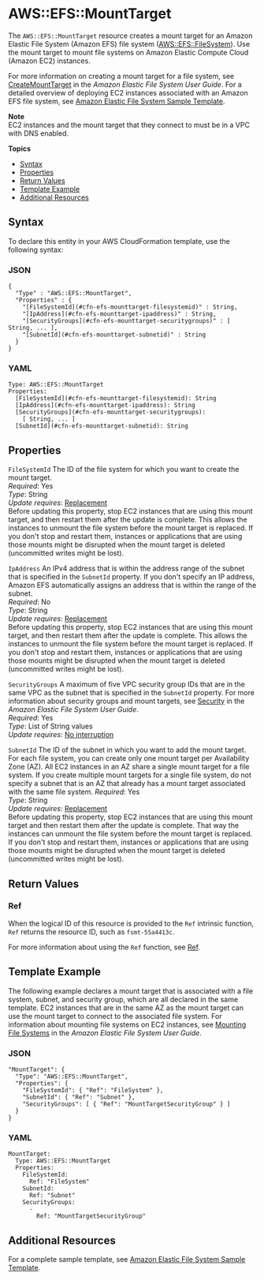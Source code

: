 # AWS::EFS::MountTarget<a name="aws-resource-efs-mounttarget"></a>

The `AWS::EFS::MountTarget` resource creates a mount target for an Amazon Elastic File System \(Amazon EFS\) file system \([AWS::EFS::FileSystem](aws-resource-efs-filesystem.md)\)\. Use the mount target to mount file systems on Amazon Elastic Compute Cloud \(Amazon EC2\) instances\.

For more information on creating a mount target for a file system, see [CreateMountTarget](https://docs.aws.amazon.com/efs/latest/ug/API_CreateMountTarget.html) in the *Amazon Elastic File System User Guide*\. For a detailed overview of deploying EC2 instances associated with an Amazon EFS file system, see [Amazon Elastic File System Sample Template](quickref-efs.md)\.

**Note**  
EC2 instances and the mount target that they connect to must be in a VPC with DNS enabled\.

**Topics**
+ [Syntax](#aws-resource-efs-mounttarget-syntax)
+ [Properties](#w13ab1c21c10d120c17c13)
+ [Return Values](#w13ab1c21c10d120c17c15)
+ [Template Example](#w13ab1c21c10d120c17c17)
+ [Additional Resources](#w13ab1c21c10d120c17c19)

## Syntax<a name="aws-resource-efs-mounttarget-syntax"></a>

To declare this entity in your AWS CloudFormation template, use the following syntax:

### JSON<a name="aws-resource-efs-mounttarget-syntax.json"></a>

```
{
  "Type" : "AWS::EFS::MountTarget",
  "Properties" : {
    "[FileSystemId](#cfn-efs-mounttarget-filesystemid)" : String,
    "[IpAddress](#cfn-efs-mounttarget-ipaddress)" : String,
    "[SecurityGroups](#cfn-efs-mounttarget-securitygroups)" : [ String, ... ],
    "[SubnetId](#cfn-efs-mounttarget-subnetid)" : String
  }
}
```

### YAML<a name="aws-resource-efs-mounttarget-syntax.yaml"></a>

```
Type: AWS::EFS::MountTarget
Properties:
  [FileSystemId](#cfn-efs-mounttarget-filesystemid): String
  [IpAddress](#cfn-efs-mounttarget-ipaddress): String
  [SecurityGroups](#cfn-efs-mounttarget-securitygroups):
    [ String, ... ]
  [SubnetId](#cfn-efs-mounttarget-subnetid): String
```

## Properties<a name="w13ab1c21c10d120c17c13"></a>

`FileSystemId`  <a name="cfn-efs-mounttarget-filesystemid"></a>
The ID of the file system for which you want to create the mount target\.  
*Required*: Yes  
*Type*: String  
*Update requires*: [Replacement](using-cfn-updating-stacks-update-behaviors.md#update-replacement)  
Before updating this property, stop EC2 instances that are using this mount target, and then restart them after the update is complete\. This allows the instances to unmount the file system before the mount target is replaced\. If you don't stop and restart them, instances or applications that are using those mounts might be disrupted when the mount target is deleted \(uncommitted writes might be lost\)\.

`IpAddress`  <a name="cfn-efs-mounttarget-ipaddress"></a>
An IPv4 address that is within the address range of the subnet that is specified in the `SubnetId` property\. If you don't specify an IP address, Amazon EFS automatically assigns an address that is within the range of the subnet\.  
*Required*: No  
*Type*: String  
*Update requires*: [Replacement](using-cfn-updating-stacks-update-behaviors.md#update-replacement)  
Before updating this property, stop EC2 instances that are using this mount target, and then restart them after the update is complete\. This allows the instances to unmount the file system before the mount target is replaced\. If you don't stop and restart them, instances or applications that are using those mounts might be disrupted when the mount target is deleted \(uncommitted writes might be lost\)\.

`SecurityGroups`  <a name="cfn-efs-mounttarget-securitygroups"></a>
A maximum of five VPC security group IDs that are in the same VPC as the subnet that is specified in the `SubnetId` property\. For more information about security groups and mount targets, see [Security](https://docs.aws.amazon.com/efs/latest/ug/security-considerations.html) in the *Amazon Elastic File System User Guide*\.  
*Required*: Yes  
*Type*: List of String values  
*Update requires*: [No interruption](using-cfn-updating-stacks-update-behaviors.md#update-no-interrupt)

`SubnetId`  <a name="cfn-efs-mounttarget-subnetid"></a>
The ID of the subnet in which you want to add the mount target\.  
For each file system, you can create only one mount target per Availability Zone \(AZ\)\. All EC2 instances in an AZ share a single mount target for a file system\. If you create multiple mount targets for a single file system, do not specify a subnet that is an AZ that already has a mount target associated with the same file system\.
*Required*: Yes  
*Type*: String  
*Update requires*: [Replacement](using-cfn-updating-stacks-update-behaviors.md#update-replacement)  
Before updating this property, stop EC2 instances that are using this mount target and then restart them after the update is complete\. That way the instances can unmount the file system before the mount target is replaced\. If you don't stop and restart them, instances or applications that are using those mounts might be disrupted when the mount target is deleted \(uncommitted writes might be lost\)\.

## Return Values<a name="w13ab1c21c10d120c17c15"></a>

### Ref<a name="w13ab1c21c10d120c17c15b2"></a>

When the logical ID of this resource is provided to the `Ref` intrinsic function, `Ref` returns the resource ID, such as `fsmt-55a4413c`\.

For more information about using the `Ref` function, see [Ref](intrinsic-function-reference-ref.md)\.

## Template Example<a name="w13ab1c21c10d120c17c17"></a>

The following example declares a mount target that is associated with a file system, subnet, and security group, which are all declared in the same template\. EC2 instances that are in the same AZ as the mount target can use the mount target to connect to the associated file system\. For information about mounting file systems on EC2 instances, see [Mounting File Systems](https://docs.aws.amazon.com/efs/latest/ug/mounting-fs.html) in the *Amazon Elastic File System User Guide*\.

### JSON<a name="aws-resource-efs-mounttarget-example.json"></a>

```
"MountTarget": {
  "Type": "AWS::EFS::MountTarget",
  "Properties": {
    "FileSystemId": { "Ref": "FileSystem" },
    "SubnetId": { "Ref": "Subnet" },
    "SecurityGroups": [ { "Ref": "MountTargetSecurityGroup" } ]        
  }
}
```

### YAML<a name="aws-resource-efs-mounttarget-example.yaml"></a>

```
MountTarget: 
  Type: AWS::EFS::MountTarget
  Properties: 
    FileSystemId: 
      Ref: "FileSystem"
    SubnetId: 
      Ref: "Subnet"
    SecurityGroups: 
      - 
        Ref: "MountTargetSecurityGroup"
```

## Additional Resources<a name="w13ab1c21c10d120c17c19"></a>

For a complete sample template, see [Amazon Elastic File System Sample Template](quickref-efs.md)\.